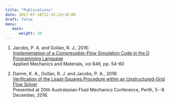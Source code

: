 ```yaml
---
title: "Publications"
date: 2017-07-18T22:35:22+10:00
draft: false
menu:
   main:
      weight: 30
---
```


1. Jacobs, P. A. and Gollan, R. J., 2016:  
[Implementation of a Compressible-Flow Simulation Code in the D Programming Language](/pdfs/T0316-eilmer-dlang-v2.pdf)  
Applied Mechanics and Materials, vol 846, pp. 54-60

2. Damm, K. A., Gollan, R. J. and Jacobs, P. A., 2016:  
[Verification of the Least-Squares Procedure within an Unstructured-Grid Flow Solver](/pdfs/damm-etal-2016-afmc.pdf)  
Presented at 20th Australasian Fluid Mechanics Conference, Perth, 5--8 December, 2016.

